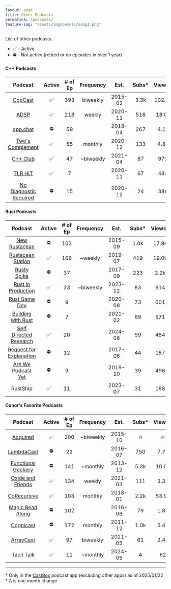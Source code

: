 ```yaml
---
layout: page
title: Other Podcasts
permalink: /podcasts/
feature-img: "assets/img/pexels/adsp2.png"
---
```




List of other podcasts.

* ✅ - Active
* ⛔ - Not active (retired or no episodes in over 1 year)

#### C++ Podcasts 

|                          Podcast                           | Active | # of Ep | Frequency |  Est.   | Subs* | Views* | Sub Δ | Views Δ |
| :--------------------------------------------------------: | :----: | :-----: | :-------: | :-----: | :---: | :----: | :---: | :-----: |
|              [CppCast](https://cppcast.com/)               |   ✅    |   393   | biweekly  | 2015-02 | 3.3k  | 102.2k | +100  |  +200   |
|            [ADSP](https://adspthepodcast.com/)             |   ✅    |   218   |  weekly   | 2020-11 |  516  | 18.0k  |  +2   |  +400   |
|               [cpp.chat](https://cpp.chat/)                |   ⛔    |   59    |           | 2018-04 |  267  |  4.1k  |   -   |    -    |
|    [Two's Complement](https://www.twoscomplement.org/)     |   ✅    |   55    |  monthly  | 2020-12 |  133  |  4.8k  |   -   |    -    |
|              [C++ Club](https://cppclub.uk/)               |   ✅    |   47    | ~biweekly | 2021-04 |  87   |  972   |  +3   |   +7    |
|                [TLB HIT](https://tlbh.it/)                 |   ✅    |    7    |           | 2020-11 |  67   |  484   |   -   |   +4    |
| [No Diagnostic Required](https://nodiagnosticrequired.tv/) |   ⛔    |   15    |           | 2020-12 |  24   |  386   |   -   |    -    |

#### Rust Podcasts

|                                    Podcast                                    | Active | # of Ep | Frequency |  Est.   | Subs* | Views* | Sub Δ | Views Δ |
| :---------------------------------------------------------------------------: | :----: | :-----: | :-------: | :-----: | :---: | :----: | :---: | :-----: |
|                  [New Rustacean](https://newrustacean.com/)                   |   ⛔    |   103   |           | 2015-09 | 1.0k  | 17.9k  |   -   |    -    |
|              [Rustacean Station](https://rustacean-station.org/)              |   ✅    |   166   |  ~weekly  | 2019-07 |  419  | 19.0k  |   -   |  +300   |
|               [Rusty Spike](https://twitter.com/rustyspikecast)               |   ⛔    |   37    |           | 2017-09 |  223  |  2.2k  |   -   |    -    |
|              [Rust in Production](https://corrode.dev/podcast/)               |   ✅    |   23    | ~biweekly | 2023-12 |  83   |  914   |  +2   |  +109   |
|                   [Rust Game Dev](https://rustgamedev.com/)                   |   ⛔    |    9    |           | 2020-08 |  73   |  601   |   -   |    -    |
|          [Building with Rust](https://anchor.fm/building-with-rust)           |   ⛔    |    7    |           | 2021-02 |  69   |  571   |   -   |    -    |
|              [Self Directed Research](https://sdr-podcast.com/)               |   ✅    |   20    |           | 2024-08 |  59   |  484   |  +1   |   +75   |
| [Request for Explanation](https://request-for-explanation.github.io/podcast/) |   ⛔    |   12    |           | 2017-06 |  44   |  187   |   -   |    -    |
|         [Are We Podcast Yet](https://soundcloud.com/arewepodcastyet)          |   ⛔    |    9    |           | 2019-10 |  39   |  496   |   -   |    -    |
|                                   RustShip                                    |   ✅    |   11    |           | 2023-07 |  31   |  188   |   -   |   +6    |

#### Conor's Favorite Podcasts

|                                Podcast                                 | Active | # of Ep | Frequency |  Est.   | Subs* | Views* | Sub Δ | Views Δ |
| :--------------------------------------------------------------------: | :----: | :-----: | :-------: | :-----: | :---: | :----: | :---: | :-----: |
|                    [Acquired](https://acquired.fm/)                    |   ✅    |   200   | ~biweekly | 2015-10 |   🔥   |   🔥    |   -   |    -    |
|            [LambdaCast](https://soundcloud.com/lambda-cast)            |   ⛔    |   22    |           | 2016-07 |  750  |  7.7k  |   -   |    -    |
|        [Functional Geekery](https://www.functionalgeekery.com/)        |   ⛔    |   141   | ~monthly  | 2013-12 | 5.3k  | 10.0k  |   -   |    -    |
| [Oxide and Friends](https://oxide.computer/podcasts/oxide-and-friends) |   ✅    |   134   |  weekly   | 2021-03 |  111  |  3.3k  |  +1   |  +100   |
|                [CoRecursive](https://corecursive.com/)                 |   ✅    |   103   |  monthly  | 2018-01 | 2.2k  | 53.9k  |   -   |  +400   |
|           [Magic Read Along](http://www.magicreadalong.com/)           |   ⛔    |   102   |           | 2016-06 |  79   |  1.8k  |   -   |    -    |
|      [Cognicast](https://www.cognitect.com/cognicast/index.html)       |   ⛔    |   172   |  monthly  | 2011-12 | 1.0k  |  5.4k  |   -   |    -    |
|                [ArrayCast](https://www.arraycast.com/)                 |   ✅    |   97    | biweekly  | 2021-05 |  61   |  2.4k  |  +2   |    -    |
|                  [Tacit Talk](https://tacittalk.com/)                  |   ✅    |   11    | ~monthly  | 2024-05 |   4   |   62   |   -   |   +7    |

----

\* Only in the [CastBox](https://castbox.fm/) podcast app (excluding other apps) as of 2025/01/22
<br>\* Δ is one month change

